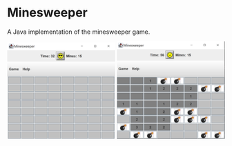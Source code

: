 # Minesweeper
A Java implementation of the minesweeper game.

<img src="https://github.com/jessiestalter/Minesweeper/blob/main/screenshots/Minesweeper1.PNG" alt="Minesweeper Image 1" width="250"/>

<img src="https://github.com/jessiestalter/Minesweeper/blob/main/screenshots/Minesweeper2.PNG" alt="Minesweeper Image 2" width="250"/>
